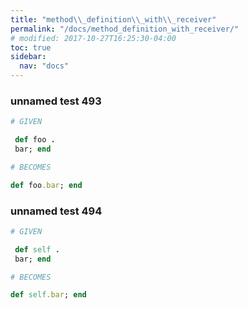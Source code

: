 ```yaml
---
title: "method\\_definition\\_with\\_receiver"
permalink: "/docs/method_definition_with_receiver/"
# modified: 2017-10-27T16:25:30-04:00
toc: true
sidebar:
  nav: "docs"
---
```

### unnamed test 493
```ruby
# GIVEN

 def foo . 
 bar; end

```
```ruby
# BECOMES

def foo.bar; end
```
### unnamed test 494
```ruby
# GIVEN

 def self . 
 bar; end

```
```ruby
# BECOMES

def self.bar; end
```

